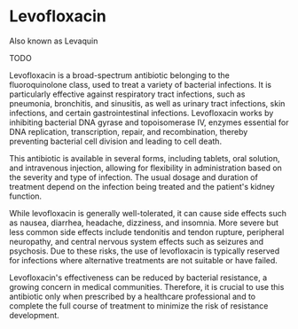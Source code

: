 <!--
source: gpt-40
tags: antibiotics
-->

# Levofloxacin

Also known as Levaquin

TODO

Levofloxacin is a broad-spectrum antibiotic belonging to the fluoroquinolone class, used to treat a variety of bacterial infections. It is particularly effective against respiratory tract infections, such as pneumonia, bronchitis, and sinusitis, as well as urinary tract infections, skin infections, and certain gastrointestinal infections. Levofloxacin works by inhibiting bacterial DNA gyrase and topoisomerase IV, enzymes essential for DNA replication, transcription, repair, and recombination, thereby preventing bacterial cell division and leading to cell death.

This antibiotic is available in several forms, including tablets, oral solution, and intravenous injection, allowing for flexibility in administration based on the severity and type of infection. The usual dosage and duration of treatment depend on the infection being treated and the patient's kidney function.

While levofloxacin is generally well-tolerated, it can cause side effects such as nausea, diarrhea, headache, dizziness, and insomnia. More severe but less common side effects include tendonitis and tendon rupture, peripheral neuropathy, and central nervous system effects such as seizures and psychosis. Due to these risks, the use of levofloxacin is typically reserved for infections where alternative treatments are not suitable or have failed.

Levofloxacin's effectiveness can be reduced by bacterial resistance, a growing concern in medical communities. Therefore, it is crucial to use this antibiotic only when prescribed by a healthcare professional and to complete the full course of treatment to minimize the risk of resistance development.
